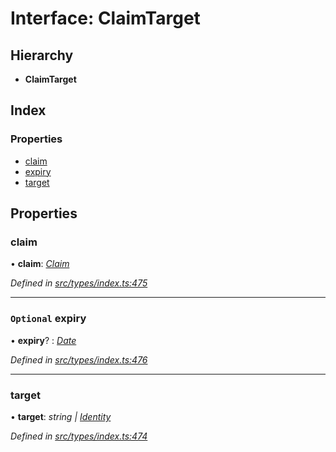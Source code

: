 # Interface: ClaimTarget

## Hierarchy

* **ClaimTarget**

## Index

### Properties

* [claim](claimtarget.md#claim)
* [expiry](claimtarget.md#optional-expiry)
* [target](claimtarget.md#target)

## Properties

###  claim

• **claim**: *[Claim](../globals.md#claim)*

*Defined in [src/types/index.ts:475](https://github.com/PolymathNetwork/polymesh-sdk/blob/c77f6a3e/src/types/index.ts#L475)*

___

### `Optional` expiry

• **expiry**? : *[Date](../enums/transactionargumenttype.md#date)*

*Defined in [src/types/index.ts:476](https://github.com/PolymathNetwork/polymesh-sdk/blob/c77f6a3e/src/types/index.ts#L476)*

___

###  target

• **target**: *string | [Identity](../classes/identity.md)*

*Defined in [src/types/index.ts:474](https://github.com/PolymathNetwork/polymesh-sdk/blob/c77f6a3e/src/types/index.ts#L474)*
